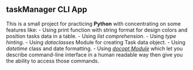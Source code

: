 ## taskManager CLI App

This is a small project for practicing **Python** with concentrating on some features like:
	- Using print function with string format for design colors and position tasks data in a table.
	- Using *list comprehension*.
	- Using *type hinting*.
	- Using *dataclasses*  Module for creating Task data object.
	- Using *datetime* class and date formatting.
	- Using [*docopt Module*](http://docopt.org/)  which let you describe command-line interface in 
      a human readable way then give you the ability to access those commands.

